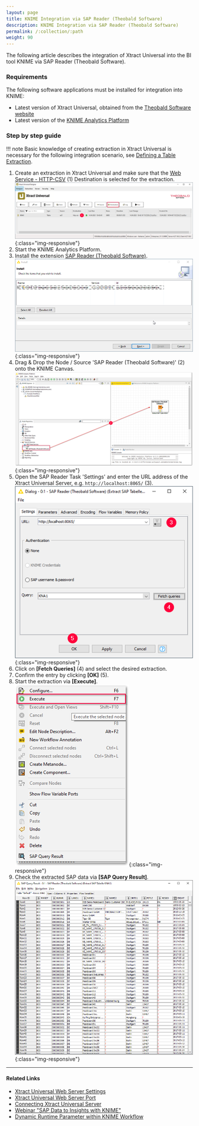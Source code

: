 ```yaml
---
layout: page
title: KNIME Integration via SAP Reader (Theobald Software)
description: KNIME Integration via SAP Reader (Theobald Software)
permalink: /:collection/:path
weight: 90
---
```

The following article describes the integration of Xtract Universal into the BI tool KNIME via SAP Reader (Theobald Software).

### Requirements
The following software applications must be installed for integration into KNIME:
- Latest version of Xtract Universal, obtained from the [Theobald Software website](https://theobald-software.com/en/download-trial)
- Latest version of the [KNIME Analytics Platform](https://www.knime.com/downloads)

### Step by step guide

!!! note
    Basic knowledge of creating extraction in Xtract Universal is necessary for the following integration scenario, see [Defining a Table Extraction](https://help.theobald-software.com/en/xtract-universal/getting-started/define-a-table-extraction).

1. Create an extraction in Xtract Universal and make sure that the [Web Service - HTTP-CSV](https://help.theobald-software.com/en/xtract-universal/destinations/csv-via-http) (1) Destination is selected for the extraction.
![XU Extraction Webservice HTTP](../assets/images/xu/articles/xu_extraction_webservice_http.png){:class="img-responsive"}
2. Start the KNIME Analytics Platform. 
3. Install the extension [SAP Reader (Theobald Software)](https://hub.knime.com/knime/extensions/org.knime.features.sap.theobald/latest/org.knime.sap.theobald.node.SAPTheobaldReaderNodeFactory).
![Install KNIME Extension](../assets/images/xu/articles/install_sap_reader.png){:class="img-responsive"}
4. Drag & Drop the Node / Source 'SAP Reader (Theobald Software)' (2) onto the KNIME Canvas.
![KNIME Extension](../assets/images/xu/articles/sap_reader_knime_extension.png){:class="img-responsive"}
5. Open the SAP Reader Task 'Settings' and enter the URL address of the Xtract Universal Server, e.g. `http://localhost:8065/` (3).
![SAP Reader Settings](../assets/images/xu/articles/sap_reader_settings.png){:class="img-responsive"}
6. Click on **[Fetch Queries]** (4) and select the desired extraction.
7. Confirm the entry by clicking **[OK]** (5).
8. Start the extraction via **[Execute]**. 
![Execute SAP Reader](../assets/images/xu/articles/execute_sap_reader.png){:class="img-responsive"}
9. Check the extracted SAP data via **[SAP Query Result]**.
![SAP Reader Results](../assets/images/xu/articles/sap_query_results.png){:class="img-responsive"}


****
#### Related Links
- [Xtract Universal Web Server Settings](https://help.theobald-software.com/en/xtract-universal/server/server-settings#web-server)
- [Xtract Universal Web Server Port](https://help.theobald-software.com/en/xtract-universal/server/ports)
- [Connecting Xtract Universal Server](https://help.theobald-software.com/en/xtract-universal/getting-started/connect-designer-with-server#connecting-to-a-server)
- [Webinar "SAP Data to Insights with KNIME"](https://www.youtube.com/watch?v=KQLLoDUoOEg)
- [Dynamic Runtime Parameter within KNIME Workflow](https://kb.theobald-software.com/xtract-universal/dynamic-runtime-paramater%20within-KNIME-workflow)


